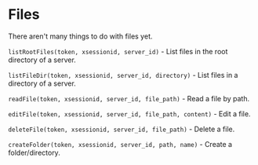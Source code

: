 # Files
There aren't many things to do with files yet.

`listRootFiles(token, xsessionid, server_id)` - List files in the root directory of a server.

`listFileDir(token, xsessionid, server_id, directory)` - List files in a directory of a server.

`readFile(token, xsessionid, server_id, file_path)` - Read a file by path.

`editFile(token, xsessionid, server_id, file_path, content)` - Edit a file.

`deleteFile(token, xsessionid, server_id, file_path)` - Delete a file.

`createFolder(token, xsessionid, server_id, path, name)` - Create a folder/directory.